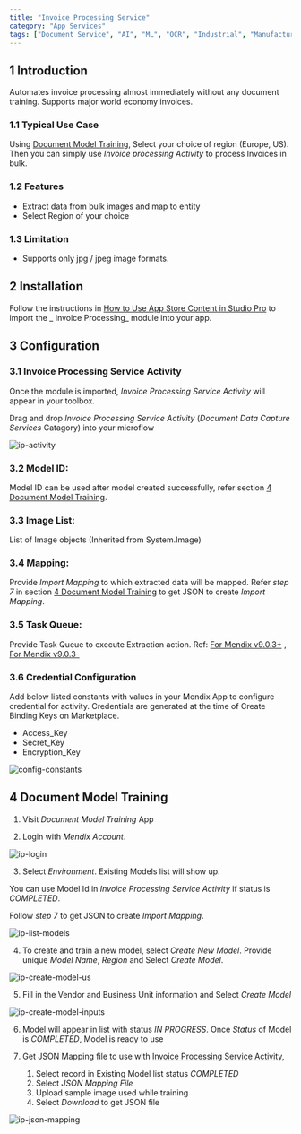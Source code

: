 ```yaml
---
title: "Invoice Processing Service"
category: "App Services"
tags: ["Document Service", "AI", "ML", "OCR", "Industrial", "Manufacturing"]
---
```


## 1 Introduction

Automates invoice processing almost immediately without any document training. Supports major world economy invoices.

### 1.1 Typical Use Case

Using [Document Model Training](#4-document-model-training), Select your choice of region (Europe, US). Then you can
simply use _Invoice processing Activity_ to process Invoices in bulk.

### 1.2 Features

* Extract data from bulk images and map to entity
* Select Region of your choice

### 1.3 Limitation

* Supports only jpg / jpeg image formats.

## 2 Installation

Follow the instructions in [How to Use App Store Content in Studio Pro](../general/app-store-content) to import the _
Invoice Processing_ module into your app.

## 3 Configuration

### 3.1 Invoice Processing Service Activity

Once the module is imported, _Invoice Processing Service Activity_ will appear in your toolbox.

Drag and drop _Invoice Processing Service Activity_ (_Document Data Capture Services_ Catagory) into your microflow

![ip-activity](attachments/invoice-processing/ip-activity.png)

### 3.2 Model ID:

Model ID can be used after model created successfully, refer
section [4 Document Model Training](#4-document-model-training).

### 3.3 Image List:

List of Image objects (Inherited from System.Image)

### 3.4 Mapping:

Provide _Import Mapping_ to which extracted data will be mapped. Refer _step 7_ in
section [4 Document Model Training](#4-document-model-training) to get JSON to create _Import Mapping_.

### 3.5 Task Queue:

Provide Task Queue to execute Extraction action. Ref: [For Mendix v9.0.3+](../../refguide/task-queue)
, [For Mendix v9.0.3-](../modules/process-queue)

### 3.6 Credential Configuration

Add below listed constants with values in your Mendix App to configure credential for activity. Credentials are
generated at the time of Create Binding Keys on Marketplace.

* Access_Key
* Secret_Key
* Encryption_Key

![config-constants](attachments/general-purpose-ocr/config-constants.png)

## 4 Document Model Training

1. Visit _Document Model Training_ App

2. Login with _Mendix Account_.

![ip-login](attachments/invoice-processing/ip-login.png)

3. Select _Environment_. Existing Models list will show up.

You can use Model Id in _Invoice Processing Service Activity_ if status is _COMPLETED_.

Follow _step 7_ to get JSON to create _Import Mapping_.

![ip-list-models](attachments/invoice-processing/ip-list-models.png)

4. To create and train a new model, select _Create New Model_. Provide unique _Model Name_, _Region_ and Select _Create
   Model_.

![ip-create-model-us](attachments/invoice-processing/ip-create-model-us.png)

5. Fill in the Vendor and Business Unit information and Select _Create Model_

![ip-create-model-inputs](attachments/invoice-processing/ip-create-model-inputs.png)

6. Model will appear in list with status _IN PROGRESS_. Once _Status_ of Model is _COMPLETED_, Model is ready to use

7. Get JSON Mapping file to use with [Invoice Processing Service Activity](#34-mapping),

    1. Select record in Existing Model list status _COMPLETED_
    2. Select _JSON Mapping File_
    3. Upload sample image used while training
    4. Select _Download_ to get JSON file

![ip-json-mapping](attachments/invoice-processing/ip-json-mapping.png)